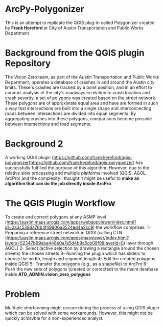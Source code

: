 # ArcPy-Polygonizer
This is an attempt to replicate the QGIS plug-in called Polygonizer created by **Frank Hereford** at City of Austin Transportation and Public Works Department
# Background from the QGIS plugin Repository
The Vision Zero team, as part of the Austin Transportation and Public Works Department, operates a database of crashes in and around the Austin city limits. These's crashes are tracked by a point position, and in an effort to conduct analysis of the city's roadways in relation to crash location and crash severity, a set of polygons was created based on the street network. These polygons are of approximate equal area and have are formed in such a way that intersections are built into a single shape and interconnecting roads between intersections are divided into equal segments. By aggregating crashes into these polygons, comparisons become possible between intersections and road segments.
# Background 2
A working QGIS plugin (https://github.com/frankhereford/qgis-polygonizer)https://github.com/frankhereford/qgis-polygonizer) has successfully fulfilled the purpose of this algorithm. However, due to the relative slow processing and multiple platforms involved (QGIS, AGOL, ArcPro) and the complexity I thought it might be useful to **make an algorithm that can do the job directly inside ArcPro**.
# The QGIS Plugin Workflow
To create and correct polygons at any ASMP level (https://austin.maps.arcgis.com/apps/webappviewer/index.html?id=2a3c539da76b4f49906a3524ed4a2cc9) the workflow comprises:
1- Preparing a reference street network in QGIS (calling CTN (https://austin.maps.arcgis.com/apps/mapviewer/index.html?layers=52347b99aba448e0a7e5d4b9a5cb09f9&layerId=0) layer through AGOL)
2- Select (active selection by drawing a rectangle around the chosen streets) the chosen streets
3- Running the plugin which has sliders to choose the width, length and segment length
4- Edit the created polygons inside QGIS
5- Transfer the polygons (e.g., as a shapefile) to ArcPro 
6- Push the new sets of polygons (created or corrected) to the maint database inside **ATD_ADMIN.vision_zero_polygons**

 # Problem
 Multtiple shortcoming might occure during the process of using QGIS plugin which can be solved with some workarounds. However, this might not be quickly achiavble for a non-experienced analyst.
